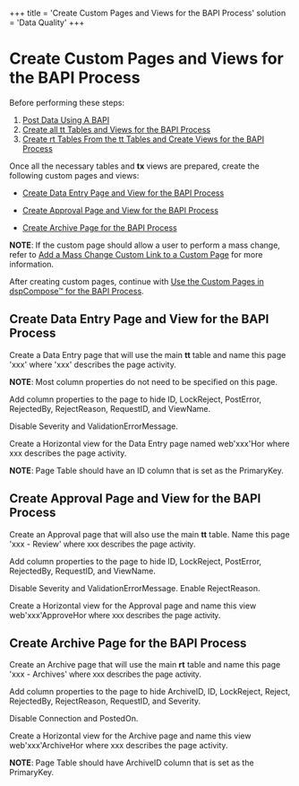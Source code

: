 +++
title = 'Create Custom Pages and Views for the BAPI Process'
solution = 'Data Quality'
+++

# Create Custom Pages and Views for the BAPI Process

Before performing these steps:

1.  [Post Data Using A
    BAPI](../../../Platform/Integrate/Use_Cases/Post_Data_Using_a_BAPI)
2.  [Create all tt Tables and Views for the BAPI
    Process](Create_tt_Tables_and_Views_for_the_BAP_Process)
3.  [Create rt Tables From the tt Tables and Create Views for the BAPI
    Process](CreatertTblsttTableCreateVwsBAPI)

Once all the necessary tables and **tx** views are prepared, create the
following custom pages and views:

  - [Create Data Entry Page and View for the BAPI
    Process](#Create_Data_Entry_Page_and_View_for_the_BAPI_Process)

  - [Create Approval Page and View for the BAPI
    Process](#Create_Approval_Page_and_View_for_the_BAPI_Process)

  - [Create Archive Page for the BAPI
    Process](#Create_Archive_Page_for_the_BAPI_Process)

<span style="font-weight: bold;">NOTE</span>: If the custom page should
allow a user to perform a mass change, refer to [Add a Mass Change
Custom Link to a Custom
Page](Add_a_Mass_Change_Custom_Link_to_a_Custom_Page) for more
information.

After creating custom pages, continue with [Use the Custom Pages in
dspCompose™ for the BAPI
Process](Use_the_Custom_Pages_in_dspCompose_for_the_BAPI_Process).

## <span id="Create_Data_Entry_Page_and_View_for_the_BAPI_Process"></span>Create Data Entry Page and View for the BAPI Process

Create a Data Entry page that will use the main **tt** table and name
this page 'xxx' where 'xxx' describes the page activity.

**NOTE**: Most column properties do not need to be specified on this
page.

Add column properties to the page to hide ID, LockReject, PostError,
RejectedBy, RejectReason, RequestID, and ViewName.

Disable Severity and ValidationErrorMessage.

Create a Horizontal view for the Data Entry page named web'xxx'Hor
<span>where xxx describes the page activity</span>.

<span style="font-weight: bold;">NOTE</span>: Page Table should have an
ID column that is set as the
PrimaryKey.

## <span id="Create_Approval_Page_and_View_for_the_BAPI_Process"></span>Create Approval Page and View for the BAPI Process

Create an Approval page that will also use the main **tt** table. Name
this page 'xxx - Review'
<span style="font-family: Arial, sans-serif;">where xxx describes the
page activity</span>.

Add column properties to the page to hide ID, LockReject, PostError,
RejectedBy, RequestID, and ViewName.

Disable Severity and ValidationErrorMessage. Enable RejectReason.

Create a Horizontal view for the Approval page and name this view
web'xxx'ApproveHor <span style="font-family: Arial, sans-serif;">where
xxx describes the page
activity</span>.

## <span id="Create_Archive_Page_for_the_BAPI_Process"></span>Create Archive Page for the BAPI Process

Create an Archive page that will use the main **rt** table and name this
page 'xxx - Archives'
<span style="font-family: Arial, sans-serif;">where xxx describes the
page activity</span>.

Add column properties to the page to hide ArchiveID, ID, LockReject,
Reject, RejectedBy, RejectReason, RequestID, and Severity.

Disable Connection and PostedOn.

Create a Horizontal view for the Archive page and name this view
web'xxx'ArchiveHor <span>where xxx describes the page activity</span>.

<span style="font-weight: bold;">NOTE</span>: Page Table should have
ArchiveID column that is set as the PrimaryKey.
